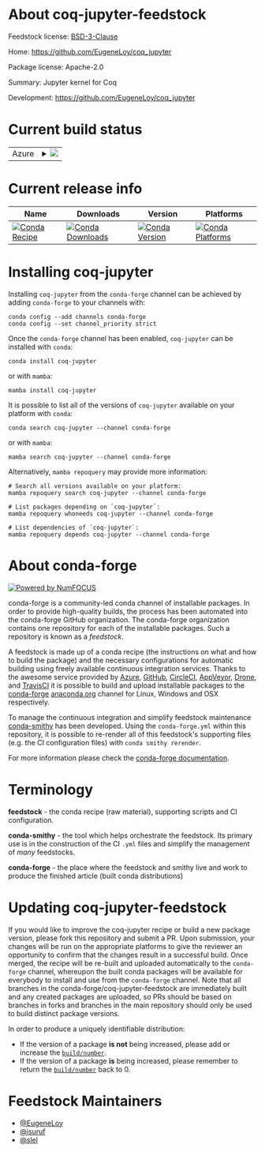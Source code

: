 About coq-jupyter-feedstock
===========================

Feedstock license: [BSD-3-Clause](https://github.com/conda-forge/coq-jupyter-feedstock/blob/main/LICENSE.txt)

Home: https://github.com/EugeneLoy/coq_jupyter

Package license: Apache-2.0

Summary: Jupyter kernel for Coq

Development: https://github.com/EugeneLoy/coq_jupyter

Current build status
====================


<table>
    
  <tr>
    <td>Azure</td>
    <td>
      <details>
        <summary>
          <a href="https://dev.azure.com/conda-forge/feedstock-builds/_build/latest?definitionId=6949&branchName=main">
            <img src="https://dev.azure.com/conda-forge/feedstock-builds/_apis/build/status/coq-jupyter-feedstock?branchName=main">
          </a>
        </summary>
        <table>
          <thead><tr><th>Variant</th><th>Status</th></tr></thead>
          <tbody><tr>
              <td>linux_64_python3.10.____cpython</td>
              <td>
                <a href="https://dev.azure.com/conda-forge/feedstock-builds/_build/latest?definitionId=6949&branchName=main">
                  <img src="https://dev.azure.com/conda-forge/feedstock-builds/_apis/build/status/coq-jupyter-feedstock?branchName=main&jobName=linux&configuration=linux%20linux_64_python3.10.____cpython" alt="variant">
                </a>
              </td>
            </tr><tr>
              <td>linux_64_python3.11.____cpython</td>
              <td>
                <a href="https://dev.azure.com/conda-forge/feedstock-builds/_build/latest?definitionId=6949&branchName=main">
                  <img src="https://dev.azure.com/conda-forge/feedstock-builds/_apis/build/status/coq-jupyter-feedstock?branchName=main&jobName=linux&configuration=linux%20linux_64_python3.11.____cpython" alt="variant">
                </a>
              </td>
            </tr><tr>
              <td>linux_64_python3.12.____cpython</td>
              <td>
                <a href="https://dev.azure.com/conda-forge/feedstock-builds/_build/latest?definitionId=6949&branchName=main">
                  <img src="https://dev.azure.com/conda-forge/feedstock-builds/_apis/build/status/coq-jupyter-feedstock?branchName=main&jobName=linux&configuration=linux%20linux_64_python3.12.____cpython" alt="variant">
                </a>
              </td>
            </tr><tr>
              <td>linux_64_python3.8.____cpython</td>
              <td>
                <a href="https://dev.azure.com/conda-forge/feedstock-builds/_build/latest?definitionId=6949&branchName=main">
                  <img src="https://dev.azure.com/conda-forge/feedstock-builds/_apis/build/status/coq-jupyter-feedstock?branchName=main&jobName=linux&configuration=linux%20linux_64_python3.8.____cpython" alt="variant">
                </a>
              </td>
            </tr><tr>
              <td>linux_64_python3.9.____cpython</td>
              <td>
                <a href="https://dev.azure.com/conda-forge/feedstock-builds/_build/latest?definitionId=6949&branchName=main">
                  <img src="https://dev.azure.com/conda-forge/feedstock-builds/_apis/build/status/coq-jupyter-feedstock?branchName=main&jobName=linux&configuration=linux%20linux_64_python3.9.____cpython" alt="variant">
                </a>
              </td>
            </tr><tr>
              <td>osx_64_python3.10.____cpython</td>
              <td>
                <a href="https://dev.azure.com/conda-forge/feedstock-builds/_build/latest?definitionId=6949&branchName=main">
                  <img src="https://dev.azure.com/conda-forge/feedstock-builds/_apis/build/status/coq-jupyter-feedstock?branchName=main&jobName=osx&configuration=osx%20osx_64_python3.10.____cpython" alt="variant">
                </a>
              </td>
            </tr><tr>
              <td>osx_64_python3.11.____cpython</td>
              <td>
                <a href="https://dev.azure.com/conda-forge/feedstock-builds/_build/latest?definitionId=6949&branchName=main">
                  <img src="https://dev.azure.com/conda-forge/feedstock-builds/_apis/build/status/coq-jupyter-feedstock?branchName=main&jobName=osx&configuration=osx%20osx_64_python3.11.____cpython" alt="variant">
                </a>
              </td>
            </tr><tr>
              <td>osx_64_python3.12.____cpython</td>
              <td>
                <a href="https://dev.azure.com/conda-forge/feedstock-builds/_build/latest?definitionId=6949&branchName=main">
                  <img src="https://dev.azure.com/conda-forge/feedstock-builds/_apis/build/status/coq-jupyter-feedstock?branchName=main&jobName=osx&configuration=osx%20osx_64_python3.12.____cpython" alt="variant">
                </a>
              </td>
            </tr><tr>
              <td>osx_64_python3.8.____cpython</td>
              <td>
                <a href="https://dev.azure.com/conda-forge/feedstock-builds/_build/latest?definitionId=6949&branchName=main">
                  <img src="https://dev.azure.com/conda-forge/feedstock-builds/_apis/build/status/coq-jupyter-feedstock?branchName=main&jobName=osx&configuration=osx%20osx_64_python3.8.____cpython" alt="variant">
                </a>
              </td>
            </tr><tr>
              <td>osx_64_python3.9.____cpython</td>
              <td>
                <a href="https://dev.azure.com/conda-forge/feedstock-builds/_build/latest?definitionId=6949&branchName=main">
                  <img src="https://dev.azure.com/conda-forge/feedstock-builds/_apis/build/status/coq-jupyter-feedstock?branchName=main&jobName=osx&configuration=osx%20osx_64_python3.9.____cpython" alt="variant">
                </a>
              </td>
            </tr>
          </tbody>
        </table>
      </details>
    </td>
  </tr>
</table>

Current release info
====================

| Name | Downloads | Version | Platforms |
| --- | --- | --- | --- |
| [![Conda Recipe](https://img.shields.io/badge/recipe-coq--jupyter-green.svg)](https://anaconda.org/conda-forge/coq-jupyter) | [![Conda Downloads](https://img.shields.io/conda/dn/conda-forge/coq-jupyter.svg)](https://anaconda.org/conda-forge/coq-jupyter) | [![Conda Version](https://img.shields.io/conda/vn/conda-forge/coq-jupyter.svg)](https://anaconda.org/conda-forge/coq-jupyter) | [![Conda Platforms](https://img.shields.io/conda/pn/conda-forge/coq-jupyter.svg)](https://anaconda.org/conda-forge/coq-jupyter) |

Installing coq-jupyter
======================

Installing `coq-jupyter` from the `conda-forge` channel can be achieved by adding `conda-forge` to your channels with:

```
conda config --add channels conda-forge
conda config --set channel_priority strict
```

Once the `conda-forge` channel has been enabled, `coq-jupyter` can be installed with `conda`:

```
conda install coq-jupyter
```

or with `mamba`:

```
mamba install coq-jupyter
```

It is possible to list all of the versions of `coq-jupyter` available on your platform with `conda`:

```
conda search coq-jupyter --channel conda-forge
```

or with `mamba`:

```
mamba search coq-jupyter --channel conda-forge
```

Alternatively, `mamba repoquery` may provide more information:

```
# Search all versions available on your platform:
mamba repoquery search coq-jupyter --channel conda-forge

# List packages depending on `coq-jupyter`:
mamba repoquery whoneeds coq-jupyter --channel conda-forge

# List dependencies of `coq-jupyter`:
mamba repoquery depends coq-jupyter --channel conda-forge
```


About conda-forge
=================

[![Powered by
NumFOCUS](https://img.shields.io/badge/powered%20by-NumFOCUS-orange.svg?style=flat&colorA=E1523D&colorB=007D8A)](https://numfocus.org)

conda-forge is a community-led conda channel of installable packages.
In order to provide high-quality builds, the process has been automated into the
conda-forge GitHub organization. The conda-forge organization contains one repository
for each of the installable packages. Such a repository is known as a *feedstock*.

A feedstock is made up of a conda recipe (the instructions on what and how to build
the package) and the necessary configurations for automatic building using freely
available continuous integration services. Thanks to the awesome service provided by
[Azure](https://azure.microsoft.com/en-us/services/devops/), [GitHub](https://github.com/),
[CircleCI](https://circleci.com/), [AppVeyor](https://www.appveyor.com/),
[Drone](https://cloud.drone.io/welcome), and [TravisCI](https://travis-ci.com/)
it is possible to build and upload installable packages to the
[conda-forge](https://anaconda.org/conda-forge) [anaconda.org](https://anaconda.org/)
channel for Linux, Windows and OSX respectively.

To manage the continuous integration and simplify feedstock maintenance
[conda-smithy](https://github.com/conda-forge/conda-smithy) has been developed.
Using the ``conda-forge.yml`` within this repository, it is possible to re-render all of
this feedstock's supporting files (e.g. the CI configuration files) with ``conda smithy rerender``.

For more information please check the [conda-forge documentation](https://conda-forge.org/docs/).

Terminology
===========

**feedstock** - the conda recipe (raw material), supporting scripts and CI configuration.

**conda-smithy** - the tool which helps orchestrate the feedstock.
                   Its primary use is in the construction of the CI ``.yml`` files
                   and simplify the management of *many* feedstocks.

**conda-forge** - the place where the feedstock and smithy live and work to
                  produce the finished article (built conda distributions)


Updating coq-jupyter-feedstock
==============================

If you would like to improve the coq-jupyter recipe or build a new
package version, please fork this repository and submit a PR. Upon submission,
your changes will be run on the appropriate platforms to give the reviewer an
opportunity to confirm that the changes result in a successful build. Once
merged, the recipe will be re-built and uploaded automatically to the
`conda-forge` channel, whereupon the built conda packages will be available for
everybody to install and use from the `conda-forge` channel.
Note that all branches in the conda-forge/coq-jupyter-feedstock are
immediately built and any created packages are uploaded, so PRs should be based
on branches in forks and branches in the main repository should only be used to
build distinct package versions.

In order to produce a uniquely identifiable distribution:
 * If the version of a package **is not** being increased, please add or increase
   the [``build/number``](https://docs.conda.io/projects/conda-build/en/latest/resources/define-metadata.html#build-number-and-string).
 * If the version of a package **is** being increased, please remember to return
   the [``build/number``](https://docs.conda.io/projects/conda-build/en/latest/resources/define-metadata.html#build-number-and-string)
   back to 0.

Feedstock Maintainers
=====================

* [@EugeneLoy](https://github.com/EugeneLoy/)
* [@isuruf](https://github.com/isuruf/)
* [@slel](https://github.com/slel/)

